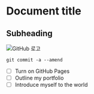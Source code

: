 # Document title
## Subheading


![GitHub 로고](https://user-images.githubusercontent.com/96906972/180459106-85b9f2b8-e352-4532-bb45-68a14b130ba9.png)

```
git commit -a --amend
```

- [ ] Turn on GitHub Pages
- [ ] Outline my portfolio
- [ ] Introduce myself to the world
